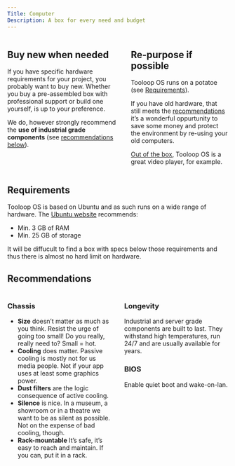 ```yaml
---
Title: Computer
Description: A box for every need and budget
---
```




<div class="columns">
    <div class="column is-6 is-flex">
        <div class="box p-6">
            <h2 class="title is-size-5 is-flex is-align-items-baseline">
                <i class="fa fa-shopping-cart has-text-primary mr-3"></i>
                <span>Buy new when needed</span>
            </h2>
            <p>If you have specific hardware requirements for your project, you probably want to buy new. Whether you buy a pre-assembled box with professional support or build one yourself, is up to your preference.</p>
            <p>We do, however strongly recommend the <strong>use of industrial grade components</strong> (see <a href="#Recommendations">recommendations below</a>).
        </div>
    </div>
    <div class="column is-6 is-flex">
        <div class="box p-6">
            <h2 class="title is-size-5 is-flex is-align-items-baseline">
                <i class="fa fa-wrench has-text-primary mr-3"></i>
                <span>Re-purpose if possible</span>
            </h2>
            <p>Tooloop OS runs on a potatoe (see <a href="#Requirements">Requirements</a>).</p>
            <p>If you have old hardware, that still meets the <a href="#Recommendations">recommendations</a> it’s a wonderful oppurtunity to save some money and protect the environment by re-using your old computers.</p>
            <p><a href="/Apps/Bundled%20Apps">Out of the box</a>, Tooloop OS is a great video player, for example.<p>
        </div>
    </div>
</div>


<a name="Requirements"></a>
## Requirements

Tooloop OS is based on Ubuntu and as such runs on a wide range of hardware.
The [Ubuntu website](https://ubuntu.com/server/docs/system-requirements) recommends:

- Min. 3 GB of RAM
- Min. 25 GB of storage

It will be diffucult to find a box with specs below those requirements and thus 
there is almost no hard limit on hardware.



<a name="Recommendations"></a>
## Recommendations

<div class="columns">
    <div class="column">
        <h3><span class="icon"><i class="fas fa-clipboard-check has-text-primary"></i></span> Chassis</h3>
        <ul>
            <li><strong>Size</strong> doesn’t matter as much as you think. Resist the urge of going too small! Do you really, really need to? Small = hot.</li>
            <li><strong>Cooling</strong> does matter. Passive cooling is mostly not for us media people. Not if your app uses at least some graphics power.</li>
            <li><strong>Dust filters</strong> are the logic consequence of active cooling.</li>
            <li><strong>Silence</strong> is nice. In a museum, a showroom or in a theatre we want to be as silent as possible. Not on the expense of bad cooling, though.</li>
            <li><strong>Rack-mountable</strong> It’s safe, it’s easy to reach and maintain. If you can, put it in a rack.</li>
        </ul>
    </div>
    <div class="column">
        <h3><span class="icon"><i class="fas fa-clipboard-check has-text-primary"></i></span> Longevity</h3>
        <p>Industrial and server grade components are built to last. They withstand high temperatures, run 24/7 and are usually available for years.</p>
        <h3><span class="icon"><i class="fas fa-clipboard-check has-text-primary"></i></span> BIOS</h3>
        <p>Enable quiet boot and wake-on-lan.</p>
    </div>
</div>
